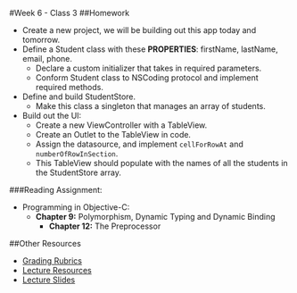 #Week 6 - Class 3
##Homework
* Create a new project, we will be building out this app today and tomorrow.  
* Define a Student class with these **PROPERTIES**: firstName, lastName, email, phone.  
	* Declare a custom initializer that takes in required parameters.  
	* Conform Student class to NSCoding protocol and implement required methods.  
* Define and build StudentStore.  
	* Make this class a singleton that manages an array of students.  
* Build out the UI:
	* Create a new ViewController with a TableView.
	* Create an Outlet to the TableView in code.
	* Assign the datasource, and implement `cellForRowAt` and `numberOfRowInSection`.
	* This TableView should populate with the names of all the students in the StudentStore array.  

###Reading Assignment:
* Programming in Objective-C:
  * **Chapter 9:** Polymorphism, Dynamic Typing and Dynamic Binding
	* **Chapter 12:** The Preprocessor

##Other Resources
* [Grading Rubrics](../../resources/)
* [Lecture Resources](lecture/)
* [Lecture Slides](https://www.icloud.com/keynote/0001oVy64JGT-gIOYJH5_BdRA#Week6_Day3)
